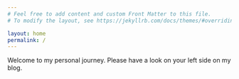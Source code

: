 ```yaml
---
# Feel free to add content and custom Front Matter to this file.
# To modify the layout, see https://jekyllrb.com/docs/themes/#overriding-theme-defaults

layout: home
permalink: /
---
```


<!-- markdownlint-disable-next-line MD041 -->
Welcome to my personal journey. Please have a look on your left side on my blog.
